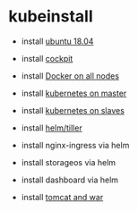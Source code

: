 # kubeinstall

* install [ubuntu 18.04](./docs/ubuntu.md)
* install [cockpit](./docs/cockpit.md)
* install [Docker on all nodes](./docs/docker.md)
* install [kubernetes on master](./docs/kube_master.md)
* install [kubernetes on slaves](./docs/kube_slave.md)
* install [helm/tiller](./docs/helm_tiller.md)
* install nginx-ingress via helm
* install storageos via helm
* install dashboard via helm

* install [tomcat and war](https://github.com/kubernetes/examples/tree/master/staging/javaweb-tomcat-sidecar)
